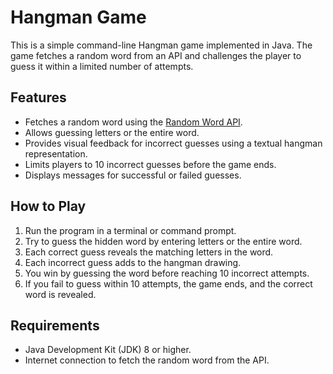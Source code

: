 # Hangman Game

This is a simple command-line Hangman game implemented in Java. The game fetches a random word from an API and challenges the player to guess it within a limited number of attempts.

## Features

- Fetches a random word using the [Random Word API](https://random-word-api.herokuapp.com/).
- Allows guessing letters or the entire word.
- Provides visual feedback for incorrect guesses using a textual hangman representation.
- Limits players to 10 incorrect guesses before the game ends.
- Displays messages for successful or failed guesses.

## How to Play

1. Run the program in a terminal or command prompt.
2. Try to guess the hidden word by entering letters or the entire word.
3. Each correct guess reveals the matching letters in the word.
4. Each incorrect guess adds to the hangman drawing.
5. You win by guessing the word before reaching 10 incorrect attempts.
6. If you fail to guess within 10 attempts, the game ends, and the correct word is revealed.

## Requirements

- Java Development Kit (JDK) 8 or higher.
- Internet connection to fetch the random word from the API.
